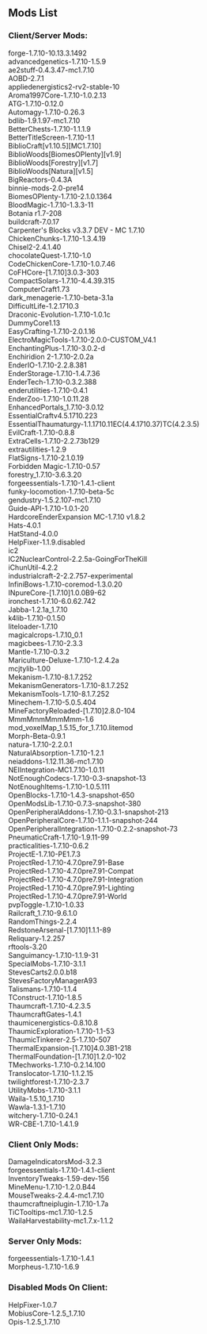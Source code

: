 ## Mods List

### Client/Server Mods:
forge-1.7.10-10.13.3.1492<br>
advancedgenetics-1.7.10-1.5.9<br>
ae2stuff-0.4.3.47-mc1.7.10<br>
AOBD-2.7.1<br>
appliedenergistics2-rv2-stable-10<br>
Aroma1997Core-1.7.10-1.0.2.13<br>
ATG-1.7.10-0.12.0<br>
Automagy-1.7.10-0.26.3<br>
bdlib-1.9.1.97-mc1.7.10<br>
BetterChests-1.7.10-1.1.1.9<br>
BetterTitleScreen-1.7.10-1.1<br>
BiblioCraft[v1.10.5][MC1.7.10]<br>
BiblioWoods[BiomesOPlenty][v1.9]<br>
BiblioWoods[Forestry][v1.7]<br>
BiblioWoods[Natura][v1.5]<br>
BigReactors-0.4.3A<br>
binnie-mods-2.0-pre14<br>
BiomesOPlenty-1.7.10-2.1.0.1364<br>
BloodMagic-1.7.10-1.3.3-11<br>
Botania r1.7-208<br>
buildcraft-7.0.17<br>
Carpenter's Blocks v3.3.7 DEV - MC 1.7.10<br>
ChickenChunks-1.7.10-1.3.4.19<br>
Chisel2-2.4.1.40<br>
chocolateQuest-1.7.10-1.0<br>
CodeChickenCore-1.7.10-1.0.7.46<br>
CoFHCore-[1.7.10]3.0.3-303<br>
CompactSolars-1.7.10-4.4.39.315<br>
ComputerCraft1.73<br>
dark_menagerie-1.7.10-beta-3.1a<br>
DifficultLife-1.2.1710.3<br>
Draconic-Evolution-1.7.10-1.0.1c<br>
DummyCore1.13<br>
EasyCrafting-1.7.10-2.0.1.16<br>
ElectroMagicTools-1.7.10-2.0.0-CUSTOM_V4.1<br>
EnchantingPlus-1.7.10-3.0.2-d<br>
Enchiridion 2-1.7.10-2.0.2a<br>
EnderIO-1.7.10-2.2.8.381<br>
EnderStorage-1.7.10-1.4.7.36<br>
EnderTech-1.7.10-0.3.2.388<br>
enderutilities-1.7.10-0.4.1<br>
EnderZoo-1.7.10-1.0.11.28<br>
EnhancedPortals_1.7.10-3.0.12<br>
EssentialCraftv4.5.1710.223<br>
EssentialThaumaturgy-1.1.1710.11EC(4.4.1710.37)TC(4.2.3.5)<br>
EvilCraft-1.7.10-0.8.8<br>
ExtraCells-1.7.10-2.2.73b129<br>
extrautilities-1.2.9<br>
FlatSigns-1.7.10-2.1.0.19<br>
Forbidden Magic-1.7.10-0.57<br>
forestry_1.7.10-3.6.3.20<br>
forgeessentials-1.7.10-1.4.1-client<br>
funky-locomotion-1.7.10-beta-5c<br>
gendustry-1.5.2.107-mc1.7.10<br>
Guide-API-1.7.10-1.0.1-20<br>
HardcoreEnderExpansion  MC-1.7.10  v1.8.2<br>
Hats-4.0.1<br>
HatStand-4.0.0<br>
HelpFixer-1.1.9.disabled<br>
ic2<br>
IC2NuclearControl-2.2.5a-GoingForTheKill<br>
iChunUtil-4.2.2<br>
industrialcraft-2-2.2.757-experimental<br>
InfiniBows-1.7.10-coremod-1.3.0.20<br>
INpureCore-[1.7.10]1.0.0B9-62<br>
ironchest-1.7.10-6.0.62.742<br>
Jabba-1.2.1a_1.7.10<br>
k4lib-1.7.10-0.1.50<br>
liteloader-1.7.10<br>
magicalcrops-1.7.10_0.1<br>
magicbees-1.7.10-2.3.3<br>
Mantle-1.7.10-0.3.2<br>
Mariculture-Deluxe-1.7.10-1.2.4.2a<br>
mcjtylib-1.00<br>
Mekanism-1.7.10-8.1.7.252<br>
MekanismGenerators-1.7.10-8.1.7.252<br>
MekanismTools-1.7.10-8.1.7.252<br>
Minechem-1.7.10-5.0.5.404<br>
MineFactoryReloaded-[1.7.10]2.8.0-104<br>
MmmMmmMmmMmm-1.6<br>
mod_voxelMap_1.5.15_for_1.7.10.litemod<br>
Morph-Beta-0.9.1<br>
natura-1.7.10-2.2.0.1<br>
NaturalAbsorption-1.7.10-1.2.1<br>
neiaddons-1.12.11.36-mc1.7.10<br>
NEIIntegration-MC1.7.10-1.0.11<br>
NotEnoughCodecs-1.7.10-0.3-snapshot-13<br>
NotEnoughItems-1.7.10-1.0.5.111<br>
OpenBlocks-1.7.10-1.4.3-snapshot-650<br>
OpenModsLib-1.7.10-0.7.3-snapshot-380<br>
OpenPeripheralAddons-1.7.10-0.3.1-snapshot-213<br>
OpenPeripheralCore-1.7.10-1.1.1-snapshot-244<br>
OpenPeripheralIntegration-1.7.10-0.2.2-snapshot-73<br>
PneumaticCraft-1.7.10-1.9.11-99<br>
practicalities-1.7.10-0.6.2<br>
ProjectE-1.7.10-PE1.7.3<br>
ProjectRed-1.7.10-4.7.0pre7.91-Base<br>
ProjectRed-1.7.10-4.7.0pre7.91-Compat<br>
ProjectRed-1.7.10-4.7.0pre7.91-Integration<br>
ProjectRed-1.7.10-4.7.0pre7.91-Lighting<br>
ProjectRed-1.7.10-4.7.0pre7.91-World<br>
pvpToggle-1.7.10-1.0.33<br>
Railcraft_1.7.10-9.6.1.0<br>
RandomThings-2.2.4<br>
RedstoneArsenal-[1.7.10]1.1.1-89<br>
Reliquary-1.2.257<br>
rftools-3.20<br>
Sanguimancy-1.7.10-1.1.9-31<br>
SpecialMobs-1.7.10-3.1.1<br>
StevesCarts2.0.0.b18<br>
StevesFactoryManagerA93<br>
Talismans-1.7.10-1.1.4<br>
TConstruct-1.7.10-1.8.5<br>
Thaumcraft-1.7.10-4.2.3.5<br>
ThaumcraftGates-1.4.1<br>
thaumicenergistics-0.8.10.8<br>
ThaumicExploration-1.7.10-1.1-53<br>
ThaumicTinkerer-2.5-1.7.10-507<br>
ThermalExpansion-[1.7.10]4.0.3B1-218<br>
ThermalFoundation-[1.7.10]1.2.0-102<br>
TMechworks-1.7.10-0.2.14.100<br>
Translocator-1.7.10-1.1.2.15<br>
twilightforest-1.7.10-2.3.7<br>
UtilityMobs-1.7.10-3.1.1<br>
Waila-1.5.10_1.7.10<br>
Wawla-1.3.1-1.7.10<br>
witchery-1.7.10-0.24.1<br>
WR-CBE-1.7.10-1.4.1.9

### Client Only Mods:
DamageIndicatorsMod-3.2.3<br>
forgeessentials-1.7.10-1.4.1-client<br>
InventoryTweaks-1.59-dev-156<br>
MineMenu-1.7.10-1.2.0.B44<br>
MouseTweaks-2.4.4-mc1.7.10<br>
thaumcraftneiplugin-1.7.10-1.7a<br>
TiCTooltips-mc1.7.10-1.2.5<br>
WailaHarvestability-mc1.7.x-1.1.2

### Server Only Mods:
forgeessentials-1.7.10-1.4.1<br>
Morpheus-1.7.10-1.6.9

### Disabled Mods On Client:
HelpFixer-1.0.7<br>
MobiusCore-1.2.5_1.7.10<br>
Opis-1.2.5_1.7.10

